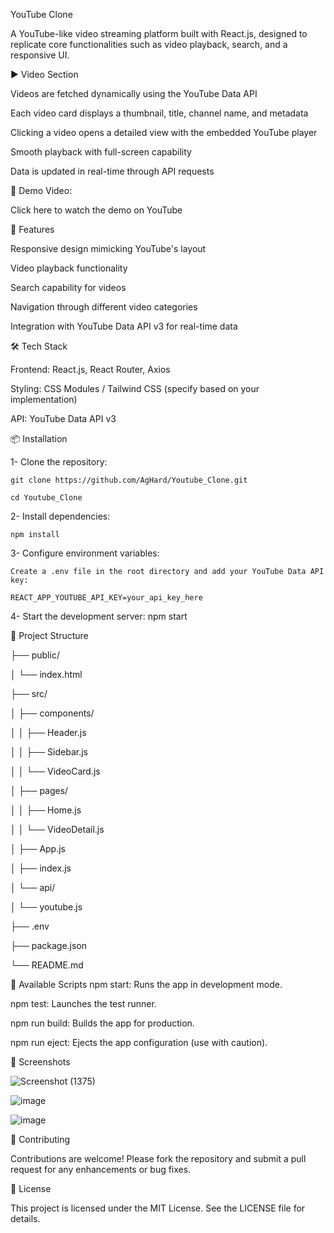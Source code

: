 YouTube Clone

A YouTube-like video streaming platform built with React.js, designed to replicate core functionalities such as video playback, search, and a responsive UI.

▶️ Video Section

Videos are fetched dynamically using the YouTube Data API

Each video card displays a thumbnail, title, channel name, and metadata

Clicking a video opens a detailed view with the embedded YouTube player

Smooth playback with full-screen capability

Data is updated in real-time through API requests

🎥 Demo Video:

Click here to watch the demo on YouTube

🚀 Features

Responsive design mimicking YouTube's layout

Video playback functionality

Search capability for videos

Navigation through different video categories

Integration with YouTube Data API v3 for real-time data

🛠️ Tech Stack

Frontend: React.js, React Router, Axios

Styling: CSS Modules / Tailwind CSS (specify based on your implementation)

API: YouTube Data API v3

📦 Installation

1- Clone the repository:

    git clone https://github.com/AgHard/Youtube_Clone.git

    cd Youtube_Clone

2- Install dependencies:

    npm install

3- Configure environment variables:

    Create a .env file in the root directory and add your YouTube Data API key:

    REACT_APP_YOUTUBE_API_KEY=your_api_key_here
4- Start the development server:
    npm start

📁 Project Structure

├── public/

│   └── index.html

├── src/

│   ├── components/

│   │   ├── Header.js

│   │   ├── Sidebar.js

│   │   └── VideoCard.js

│   ├── pages/

│   │   ├── Home.js

│   │   └── VideoDetail.js

│   ├── App.js

│   ├── index.js

│   └── api/

│       └── youtube.js

├── .env

├── package.json

└── README.md

🔧 Available Scripts
npm start: Runs the app in development mode.

npm test: Launches the test runner.

npm run build: Builds the app for production.

npm run eject: Ejects the app configuration (use with caution).

📸 Screenshots

![Screenshot (1375)](https://github.com/user-attachments/assets/651b76ad-59a7-454f-8cc1-9c246fbff6c7)

![image](https://github.com/user-attachments/assets/46ffb780-3c20-4f2f-b222-9a41f1ef41eb)

![image](https://github.com/user-attachments/assets/cab011a5-658f-4cf2-a78b-ac10c4d84a06)

🤝 Contributing

Contributions are welcome! Please fork the repository and submit a pull request for any enhancements or bug fixes.

📄 License

This project is licensed under the MIT License. See the LICENSE file for details.


